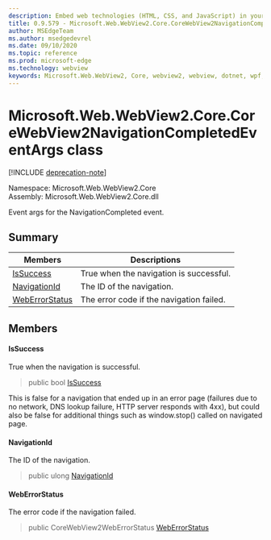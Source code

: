 ```yaml
---
description: Embed web technologies (HTML, CSS, and JavaScript) in your native applications with the Microsoft Edge WebView2 control
title: 0.9.579 - Microsoft.Web.WebView2.Core.CoreWebView2NavigationCompletedEventArgs
author: MSEdgeTeam
ms.author: msedgedevrel
ms.date: 09/10/2020
ms.topic: reference
ms.prod: microsoft-edge
ms.technology: webview
keywords: Microsoft.Web.WebView2, Core, webview2, webview, dotnet, wpf, winforms, app, edge, CoreWebView2, CoreWebView2Controller, browser control, edge html, Microsoft.Web.WebView2.Core.CoreWebView2NavigationCompletedEventArgs
---
```


# Microsoft.Web.WebView2.Core.CoreWebView2NavigationCompletedEventArgs class 

[!INCLUDE [deprecation-note](../../includes/deprecation-note.md)]

Namespace: Microsoft.Web.WebView2.Core\
Assembly: Microsoft.Web.WebView2.Core.dll

Event args for the NavigationCompleted event.

## Summary

 Members                        | Descriptions
--------------------------------|---------------------------------------------
[IsSuccess](#issuccess) | True when the navigation is successful.
[NavigationId](#navigationid) | The ID of the navigation.
[WebErrorStatus](#weberrorstatus) | The error code if the navigation failed.

## Members

#### IsSuccess 

True when the navigation is successful.

> public bool [IsSuccess](#issuccess)

This is false for a navigation that ended up in an error page (failures due to no network, DNS lookup failure, HTTP server responds with 4xx), but could also be false for additional things such as window.stop() called on navigated page.

#### NavigationId 

The ID of the navigation.

> public ulong [NavigationId](#navigationid)

#### WebErrorStatus 

The error code if the navigation failed.

> public CoreWebView2WebErrorStatus [WebErrorStatus](#weberrorstatus)

